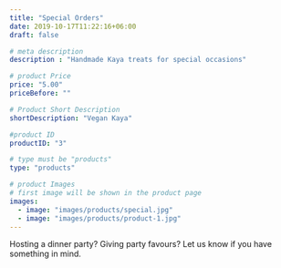 ```yaml
---
title: "Special Orders"
date: 2019-10-17T11:22:16+06:00
draft: false

# meta description
description : "Handmade Kaya treats for special occasions"

# product Price
price: "5.00"
priceBefore: ""

# Product Short Description
shortDescription: "Vegan Kaya"

#product ID
productID: "3"

# type must be "products"
type: "products"

# product Images
# first image will be shown in the product page
images:
  - image: "images/products/special.jpg"
  - image: "images/products/product-1.jpg"
---
```


Hosting a dinner party? Giving party favours? Let us know if you have something in mind.
